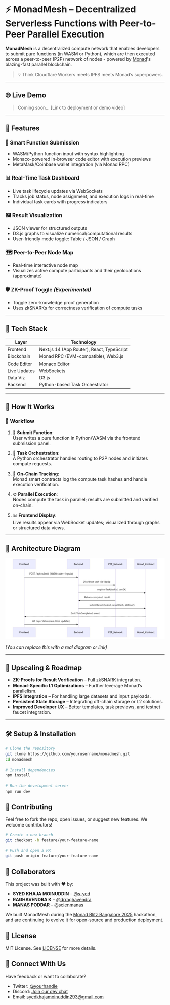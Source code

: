 # ⚡ MonadMesh – Decentralized Serverless Functions with Peer-to-Peer Parallel Execution

**MonadMesh** is a decentralized compute network that enables developers to submit pure functions (in WASM or Python), which are then executed across a peer-to-peer (P2P) network of nodes - powered by [Monad](https://monad.xyz)'s blazing-fast parallel blockchain.

> 💡 Think Cloudflare Workers meets IPFS meets Monad’s superpowers.

---

## 🌐 Live Demo

> Coming soon… [Link to deployment or demo video]

---

## 📌 Features

### 🧠 Smart Function Submission
- WASM/Python function input with syntax highlighting
- Monaco-powered in-browser code editor with execution previews
- MetaMask/Coinbase wallet integration (via Monad RPC)

### 📊 Real-Time Task Dashboard
- Live task lifecycle updates via WebSockets
- Tracks job status, node assignment, and execution logs in real-time
- Individual task cards with progress indicators

### 🖼️ Result Visualization
- JSON viewer for structured outputs
- D3.js graphs to visualize numerical/computational results
- User-friendly mode toggle: Table / JSON / Graph

### 🗺️ Peer-to-Peer Node Map
- Real-time interactive node map
- Visualizes active compute participants and their geolocations (approximate)

### 🛡️ ZK-Proof Toggle *(Experimental)*
- Toggle zero-knowledge proof generation
- Uses zkSNARKs for correctness verification of compute tasks

---

## 🧰 Tech Stack

| Layer           | Technology                                |
|----------------|--------------------------------------------|
| Frontend       | Next.js 14 (App Router), React, TypeScript |
| Blockchain     | Monad RPC (EVM-compatible), Web3.js        |
| Code Editor    | Monaco Editor                              |
| Live Updates   | WebSockets                                 |
| Data Viz       | D3.js                                      |
| Backend        | Python-based Task Orchestrator             |

---

## 🧪 How It Works

### 🔁 Workflow

1. 📝 **Submit Function**:  
   User writes a pure function in Python/WASM via the frontend submission panel.

2. 🧠 **Task Orchestration**:  
   A Python orchestrator handles routing to P2P nodes and initiates compute requests.

3. 🔗 **On-Chain Tracking**:  
   Monad smart contracts log the compute task hashes and handle execution verification.

4. ⚙️ **Parallel Execution**:  
   Nodes compute the task in parallel; results are submitted and verified on-chain.

5. 📊 **Frontend Display**:  
   Live results appear via WebSocket updates; visualized through graphs or structured data views.

---

## 🧱 Architecture Diagram

![MonadMesh Architecture](https://github.com/S-YED/MonadMesh/blob/main/assets/architecture%20diagram.jpg)

*(You can replace this with a real diagram or link)*

---

## 🚀 Upscaling & Roadmap

- **ZK-Proofs for Result Verification** – Full zkSNARK integration.
- **Monad-Specific L1 Optimizations** – Further leverage Monad’s parallelism.
- **IPFS Integration** – For handling large datasets and input payloads.
- **Persistent State Storage** – Integrating off-chain storage or L2 solutions.
- **Improved Developer UX** – Better templates, task previews, and testnet faucet integration.

---

## 🛠️ Setup & Installation

```bash
# Clone the repository
git clone https://github.com/yourusername/monadmesh.git
cd monadmesh

# Install dependencies
npm install

# Run the development server
npm run dev
``` 

## 🤝 Contributing

Feel free to fork the repo, open issues, or suggest new features. We welcome contributors!

```bash
# Create a new branch
git checkout -b feature/your-feature-name

# Push and open a PR
git push origin feature/your-feature-name
```

## 👥 Collaborators

This project was built with ♥ by:

- **SYED KHAJA MOINUDDIN** – [@s-yed](https://github.com/s-yed)  
- **RAGHAVENDRA K** – [@drraghavendra](https://github.com/drraghavendra)  
- **MANAS PODDAR** – [@scienmanas](https://github.com/scienmanas)

We built MonadMesh during the [Monad Blitz Bangalore 2025](https://lu.ma/0k7yvinp?tk=8SHdBN) hackathon, and are continuing to evolve it for open-source and production deployment.

## 📄 License

MIT License. See [LICENSE](./LICENSE) for more details.

## 💬 Connect With Us

Have feedback or want to collaborate?  
- Twitter: [@yourhandle](https://twitter.com/SKM_Ahmed1)  
- Discord: [Join our dev chat](https://discord.gg/ahmed_indian)  
- Email: syedkhajamoinuddin293@gmail.com
